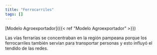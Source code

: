 ```yaml
---
title: "Ferrocarriles"
tags: []
---
```

[Modelo Agroexportador]({{< ref "Modelo Agroexportador" >}})

Las vías ferrarías se concentraban en la región pampeana porque los ferrocarriles también servían para transportar personas y esto influyó el tendido de las redes.